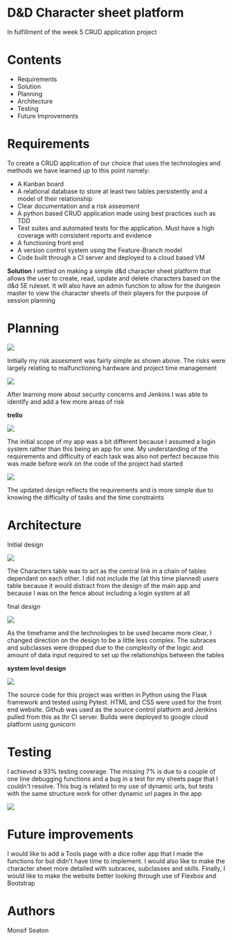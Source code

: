 # D&D Character sheet platform

In fulfillment of the week 5 CRUD application project

# Contents
* Requirements
* Solution
* Planning
* Architecture
* Testing
* Future Improvements

# Requirements
To create a CRUD application of our choice that uses the technologies and methods we have learned up to this point namely:

* A Kanban board
* A relational database to store at least two tables persistently and a model of their relationship
* Clear documentation and a risk assesment
* A python based CRUD application made using best practices such as TDD
* Test suites and automated tests for the application. Must have a high coverage with consistent reports and evidence
* A functioning front end
* A version control system using the Feature-Branch model
* Code built through a CI server and deployed to a cloud based VM

**Solution**
I settled on making a simple d&d character sheet platform that allows the user to create, read, update and delete characters based on the d&d 5E ruleset. It will also have an admin function to allow for the dungeon master to view the character sheets of their players for the purpose of session planning

# Planning
![](http://puu.sh/FOVGe/8809d2b4e9.png)

Initially my risk assesment was fairly simple as shown above. The risks were largely relating to malfunctioning hardware and project time management


![](http://puu.sh/FOVGx/f376462898.png)

After learning more about security concerns and Jenkins I was able to identify and add a few more areas of risk

**trello**

![](https://puu.sh/FOW12/d87f154013.jpg)

The initial scope of my app was a bit different because I assumed a login system rather than this being an app for one. My understanding of the requirements and difficulty of each task was also not perfect because this was made before work on the code of the project had started

![](https://puu.sh/FOW1x/fb566d3ab3.jpg)

The updated design reflects the requirements and is more simple due to knowing the difficulty of tasks and the time constraints

# Architecture

Initial design

![](https://puu.sh/FOVmC/23e70c7dcc.png)

The Characters table was to act as the central link in a chain of tables dependant on each other. I did not include the (at this time planned) users table because it would distract from the design of the main app and because I was on the fence about including a login system at all

final design

![](https://puu.sh/FOVnT/cf4fd1b441.png)

As the timeframe and the technologies to be used became more clear, I changed direction on the design to be a little less complex. The subraces and subclasses were dropped due to the complexity of the logic and amount of data input required to set up the relationships between the tables

**system level design**

![](http://puu.sh/FOVt1/8d0fbcac37.jpg)

The source code for this project was written in Python using the Flask framework and tested using Pytest. HTML and CSS were used for the front end website. Github was used as the source control platform and Jenkins pulled from this as thr CI server. Builds were deployed to google cloud platform using gunicorn

# Testing
I achieved a 93% testing coverage. The missing 7% is due to a couple of one line debugging functions and a bug in a test for my sheets page that I couldn't resolve. This bug is related to my use of dynamic urls, but tests with the same structure work for other dynamic url pages in the app

![](https://puu.sh/FOVAX/a4d1df3105.png)

# Future improvements
I would like to add a Tools page with a dice roller app that I made the functions for but didn't have time to implement. I would also like to make the character sheet more detailed with subraces, subclasses and skills. Finally, I would like to make the website better looking through use of Flexbox and Bootstrap

# Authors
Monsif Seaton
